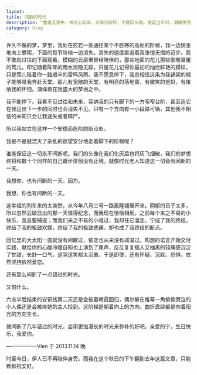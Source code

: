```yaml
---
layout: 
title: 间断的时光
description: “重逢无意中，相对心如麻。对面问安好，不提回头路。提起当年时，泪眼笑荒唐。”，在这个秋日的下午翻到去年11月写下的一篇文章，唏嘘不已。
category: blog
---
```


许久不做的梦，梦里，我处在宛若一条通往某个不胜寒的高处的阶梯，我一边慌张地向上攀爬，下面的每节阶梯一边消失。消失的速度直追着我张惶无措的迈步。我不敢向过往的下面观看，模糊的云层里曾经陪伴的，那些地面的花儿那些歌喉温暖的莺儿，印记随着陈年的雨水消隐无踪。只是花儿记得你最初的灿烂鲜艳的模样，只是莺儿陪着你一路艰辛的雷鸣风雨。我不愿意停下，我总相信这条为我铺架的梯子能够带我奔赴天堂。那儿有宽敞的天堂，有明亮的落地窗，有微笑的爸妈，有接纳我的怀抱。演绎着在我盛大的梦境之中。

我不能停下。我看不见过往和未来，容纳我的只有脚下的一方窄窄台阶，甚至连它在我迈出下一步的同时也会消失不见。只有一个方向有一小段路可循，其他我不相信的未知只会让我迷失或者碎尸。

所以我站立在这样一个安稳而危险的断点处。

我是不是就湮灭了杂乱的欲望安分地走着脚下的阶梯呢？

谁能保证这一切永不间断呢。我们的头像在我们化灰后也将灰飞烟散，我们的梦想终将和数十个同样的自己踱步徘徊没有止境。就像时光老人知道这一切会有间断的一天。

我想你，也有间断的一天。因为。

我想，你也有间断的一天。

这幸福的列车来的太突然，从今年八月三号一路轰隆铺展开来。阴郁的日子太多，所以忽然云破日出的那一天值得纪念，而我现在恰恰相反。之前每个来之不易的小快乐，我总要捕捉；而我们来之不易的小难过，我却任它溜走。宁成了我的终结。终结了我的极致欢娱，终结了我的极致悲痛。却也成了我终结的断点。

回忆里的大太阳一直就没有间歇过，依恋也从来没有减温过。构想的诺言开始交付实践，献给你的心酸冷暖自知也上演到了尾声，反反复复插入又抽离的钝痛感沉淀了甘甜，长舒一口气，这哭这笑都太沉重。于是即使，还有怀疑、沉默、恐惧。依然坚持依然爱恋。

还有那么间断了一点错过的时光。

又怕什么。

六点半后结束的安铜线第二天还是会披着朝霞回归，偶尔躲在帷幕一角偷偷哭泣的小人偶还是会被疼她的主人捡到。这阶梯是朝着向上的方向。曲折盘绕都是向着阳光的方向生长。

就间断了几年错过的时光。会用更加漫长的时光来弥补的好吧。亲爱的宁，生日快乐，我爱你。

——————Vien 于 2013.11.14 晚

时至今日，伊人已不再陪伴身旁。而我在这个秋日的下午翻到去年这篇文章，只能默默祝安好。
